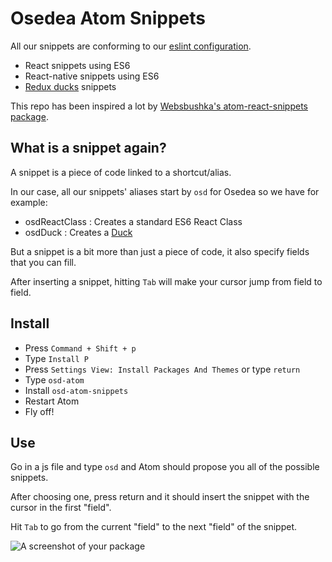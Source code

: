 # Osedea Atom Snippets

All our snippets are conforming to our [eslint configuration](https://www.npmjs.com/package/eslint-config-osedea).

* React snippets using ES6
* React-native snippets using ES6
* [Redux ducks](https://github.com/erikras/ducks-modular-redux) snippets

This repo has been inspired a lot by [Websbushka's atom-react-snippets package](https://github.com/webbushka/atom-react-snippets).

## What is a snippet again?

A snippet is a piece of code linked to a shortcut/alias.

In our case, all our snippets' aliases start by `osd` for Osedea so we have for example:

* osdReactClass : Creates a standard ES6 React Class
* osdDuck : Creates a [Duck](https://github.com/erikras/ducks-modular-redux)

But a snippet is a bit more than just a piece of code, it also specify fields that you can fill.

After inserting a snippet, hitting `Tab` will make your cursor jump from field to field.

## Install

* Press `Command + Shift + p`
* Type `Install P`
* Press `Settings View: Install Packages And Themes` or type `return`
* Type `osd-atom`
* Install `osd-atom-snippets`
* Restart Atom
* Fly off!

## Use

Go in a js file and type `osd` and Atom should propose you all of the possible snippets.

After choosing one, press return and it should insert the snippet with the cursor in the first "field".

Hit `Tab` to go from the current "field" to the next "field" of the snippet.


![A screenshot of your package](https://f.cloud.github.com/assets/69169/2290250/c35d867a-a017-11e3-86be-cd7c5bf3ff9b.gif)
